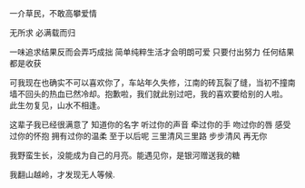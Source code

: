一介草民，不敢高攀爱情

无所求 必满载而归

一味追求结果反而会弄巧成拙 简单纯粹生活才会明朗可爱 只要付出努力 任何结果都是收获

可我现在也确实不可以喜欢你了，车站年久失修，江南的砖瓦裂了缝，当初不撞南墙不回头的热血已然冷却。抱歉啦，我们就此别过吧，我的喜欢要给别的人啦。 此生勿复见，山水不相逢。

这辈子我已经很满意了 知道你的名字 听过你的声音 牵过你的手 吻过你的唇 感受过你的怀抱 拥有过你的温柔 至于以后呢 三里清风三里路 步步清风 再无你

我野蛮生长，没能成为自己的月亮。能遇见你，是银河赠送我的糖

我翻山越岭，才发现无人等候.



